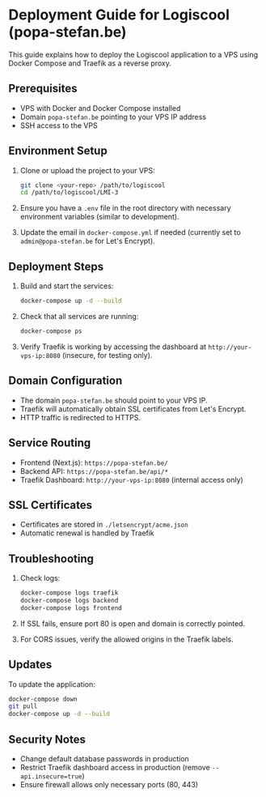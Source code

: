 # Deployment Guide for Logiscool (popa-stefan.be)

This guide explains how to deploy the Logiscool application to a VPS using Docker Compose and Traefik as a reverse proxy.

## Prerequisites

- VPS with Docker and Docker Compose installed
- Domain `popa-stefan.be` pointing to your VPS IP address
- SSH access to the VPS

## Environment Setup

1. Clone or upload the project to your VPS:
   ```bash
   git clone <your-repo> /path/to/logiscool
   cd /path/to/logiscool/LMI-3
   ```

2. Ensure you have a `.env` file in the root directory with necessary environment variables (similar to development).

3. Update the email in `docker-compose.yml` if needed (currently set to `admin@popa-stefan.be` for Let's Encrypt).

## Deployment Steps

1. Build and start the services:
   ```bash
   docker-compose up -d --build
   ```

2. Check that all services are running:
   ```bash
   docker-compose ps
   ```

3. Verify Traefik is working by accessing the dashboard at `http://your-vps-ip:8080` (insecure, for testing only).

## Domain Configuration

- The domain `popa-stefan.be` should point to your VPS IP.
- Traefik will automatically obtain SSL certificates from Let's Encrypt.
- HTTP traffic is redirected to HTTPS.

## Service Routing

- Frontend (Next.js): `https://popa-stefan.be/`
- Backend API: `https://popa-stefan.be/api/*`
- Traefik Dashboard: `http://your-vps-ip:8080` (internal access only)

## SSL Certificates

- Certificates are stored in `./letsencrypt/acme.json`
- Automatic renewal is handled by Traefik

## Troubleshooting

1. Check logs:
   ```bash
   docker-compose logs traefik
   docker-compose logs backend
   docker-compose logs frontend
   ```

2. If SSL fails, ensure port 80 is open and domain is correctly pointed.

3. For CORS issues, verify the allowed origins in the Traefik labels.

## Updates

To update the application:
```bash
docker-compose down
git pull
docker-compose up -d --build
```

## Security Notes

- Change default database passwords in production
- Restrict Traefik dashboard access in production (remove `--api.insecure=true`)
- Ensure firewall allows only necessary ports (80, 443)